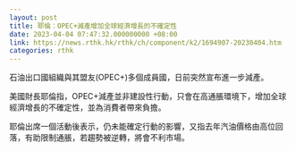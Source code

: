 ```yaml
---
layout: post
title: 耶倫：OPEC+減產增加全球經濟增長的不確定性
date: 2023-04-04 07:47:32.000000000 +08:00
link: https://news.rthk.hk/rthk/ch/component/k2/1694907-20230404.htm
categories: rthk
---
```


石油出口國組織與其盟友(OPEC+)多個成員國，日前突然宣布進一步減產。

美國財長耶倫指，OPEC+減產並非建設性行動，只會在高通脹環境下，增加全球經濟增長的不確定性，並為消費者帶來負擔。

耶倫出席一個活動後表示，仍未能確定行動的影響，又指去年汽油價格由高位回落，有助限制通脹，若趨勢被逆轉，將會不利市場。

